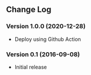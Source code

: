 ## Change Log
### Version 1.0.0 (2020-12-28)
- Deploy using Github Action
### Version 0.1 (2016-09-08)
- Initial release